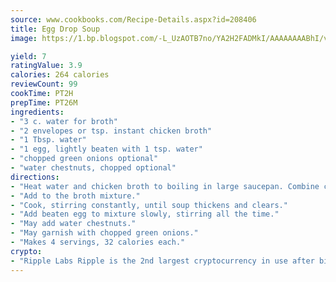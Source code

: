 ```yaml
---
source: www.cookbooks.com/Recipe-Details.aspx?id=208406
title: Egg Drop Soup
image: https://1.bp.blogspot.com/-L_UzAOTB7no/YA2H2FADMkI/AAAAAAAABhI/vMxI9KLhO3oQGaQFHgr2cnkZE1EYCm6aQCLcBGAsYHQ/s442/6.png

yield: 7
ratingValue: 3.9
calories: 264 calories
reviewCount: 99
cookTime: PT2H
prepTime: PT26M
ingredients:
- "3 c. water for broth"
- "2 envelopes or tsp. instant chicken broth"
- "1 Tbsp. water"
- "1 egg, lightly beaten with 1 tsp. water"
- "chopped green onions optional"
- "water chestnuts, chopped optional"
directions:
- "Heat water and chicken broth to boiling in large saucepan. Combine cornstarch with the 3 tablespoons water in a cup."
- "Add to the broth mixture."
- "Cook, stirring constantly, until soup thickens and clears."
- "Add beaten egg to mixture slowly, stirring all the time."
- "May add water chestnuts."
- "May garnish with chopped green onions."
- "Makes 4 servings, 32 calories each."
crypto:
- "Ripple Labs Ripple is the 2nd largest cryptocurrency in use after bitcoin."
---
```

